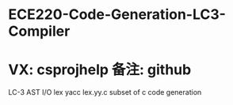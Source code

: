 # ECE220-Code-Generation-LC3-Compiler
# VX: csprojhelp 备注: github


LC-3 AST I/O lex yacc lex.yy.c subset of c code generation 
